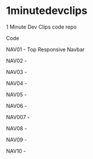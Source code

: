 # 1minutedevclips
1 Minute Dev Clips code repo



Code

NAV01 - Top Responsive Navbar

NAV02 - 

NAV03 - 

NAV04 - 

NAV05 - 

NAV06 - 

NAV007 - 

NAV08 - 

NAV09 - 

NAV10 - 




